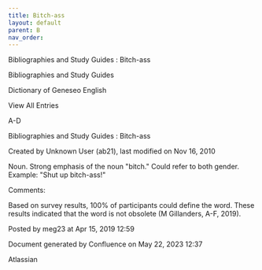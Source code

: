 ```yaml
---
title: Bitch-ass
layout: default
parent: B
nav_order:
---
```


Bibliographies and Study Guides : Bitch-ass

Bibliographies and Study Guides

Dictionary of Geneseo English

View All Entries

A-D

Bibliographies and Study Guides : Bitch-ass

Created by  Unknown User (ab21), last modified on Nov 16, 2010

Noun. Strong emphasis of the noun &quot;bitch.&quot; Could refer to both gender. Example: &quot;Shut up bitch-ass!&quot;

Comments:

Based on survey results, 100% of participants could define the word. These results indicated that the word is not obsolete (M Gillanders, A-F, 2019).

Posted by meg23 at Apr 15, 2019 12:59

Document generated by Confluence on May 22, 2023 12:37

Atlassian
